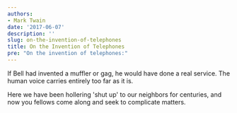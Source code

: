 ```yaml
---
authors:
- Mark Twain
date: '2017-06-07'
description: ''
slug: on-the-invention-of-telephones
title: On the Invention of Telephones
pre: "On the invention of telephones:"
---
```

If Bell had invented a muffler or gag, he would have done a real service. The human voice carries entirely too far as it is.

Here we have been hollering 'shut up' to our neighbors for centuries, and now you fellows come along and seek to complicate matters.



